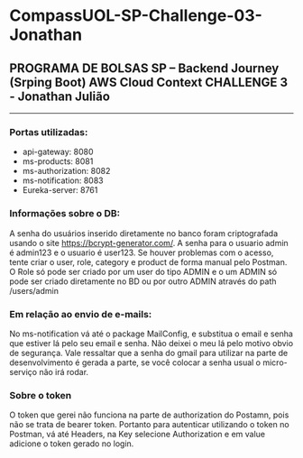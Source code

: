 # CompassUOL-SP-Challenge-03-Jonathan
## PROGRAMA DE BOLSAS SP – Backend Journey (Srping Boot) AWS Cloud Context CHALLENGE 3 - Jonathan Julião
___

### Portas utilizadas:
*  api-gateway: 8080
*  ms-products: 8081
*  ms-authorization: 8082
*  ms-notification: 8083
*  Eureka-server: 8761


### Informações sobre o DB:
A senha do usuários inserido diretamente no banco foram criptografada
usando o site https://bcrypt-generator.com/. A senha para o usuario admin é admin123
e o usuario é user123. Se houver problemas com o acesso, tente criar o user, role,
category e product de forma manual pelo Postman. O Role só pode ser criado por um user 
do tipo ADMIN e o um ADMIN só pode ser criado diretamente no BD ou por outro ADMIN através do
path /users/admin

### Em relação ao envio de e-mails:
No ms-notification vá até o package MailConfig, e substitua o email e senha que estiver lá
pelo seu email e senha. Não deixei o meu lá pelo motivo obvio de segurança. 
Vale ressaltar que a senha do gmail para utilizar na parte de desenvolvimento é gerada
a parte, se você colocar a senha usual o micro-serviço não irá rodar.

### Sobre o token
O token que gerei não funciona na parte de authorization do Postamn, 
pois não se trata de bearer token.
Portanto para autenticar utilizando o token no Postman, vá até Headers, na Key selecione Authorization
e em value adicione o token gerado no login.